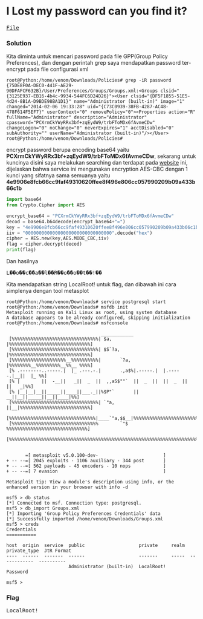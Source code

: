 <h1><b>I Lost my password can you find it?</h1></b>
<pre>
<a href="https://ringzer0ctf.com/files/329d7767b42f3d8e9f498e98fbabc83c.zip">File</a>
</pre>
</b><h3>Solution</h3></b>
<p>Kita diminta untuk mencari password pada file GPP(Group Policy Preferences), dan dengan perintah grep saya mendapatkan password ter-encrypt pada file configurasi xml</p>

```console
root@Python:/home/venom/Downloads/Policies# grep -iR password
{75DE8F0A-DEC0-441F-AE29-90DFAFCF632B}/User/Preferences/Groups/Groups.xml:<Groups clsid="{3125E937-EB16-4b4c-9934-544FC6D24D26}"><User clsid="{DF5F1855-51E5-4d24-8B1A-D9BDE98BA1D1}" name="Administrator (built-in)" image="1" changed="2014-02-06 19:33:28" uid="{C73C0939-38FB-4287-AC48-478F614F5EF7}" userContext="0" removePolicy="0"><Properties action="R" fullName="Administrator" description="Administrator" cpassword="PCXrmCkYWyRRx3bf+zqEydW9/trbFToMDx6fAvmeCDw" changeLogon="0" noChange="0" neverExpires="1" acctDisabled="0" subAuthority="" userName="Administrator (built-in)"/></User>
root@Python:/home/venom/Downloads/Policies# 
```
<p>encrypt password berupa encoding base64 yaitu <b>PCXrmCkYWyRRx3bf+zqEydW9/trbFToMDx6fAvmeCDw</b>, sekarang untuk kuncinya disini saya melakukan searching dan terdapat pada 
<a href="https://www.pentestpartners.com/security-blog/abusing-group-policy-preferences-to-elevate-privileges/">website</a> ini, 
dijelaskan bahwa service ini mengunakan encryption AES-CBC dengan 1 kunci yang sifatnya sama semuanya yaitu <b>4e9906e8fcb66cc9faf49310620ffee8f496e806cc057990209b09a433b66c1b</b></p>

```python
import base64
from Crypto.Cipher import AES

encrypt_base64 = "PCXrmCkYWyRRx3bf+zqEydW9/trbFToMDx6fAvmeCDw"
decod = base64.b64decode(encrypt_base64+"=")
key = "4e9906e8fcb66cc9faf49310620ffee8f496e806cc057990209b09a433b66c1b".decode('hex')
iiv = "00000000000000000000000000000000".decode("hex")
cipher = AES.new(key,AES.MODE_CBC,iiv)
flag = cipher.decrypt(decod)
print(flag)
```
<p>Dan hasilnya</p>
<pre>
L��o��c��a��l��R��o��o��t��!��
</pre>
<p>Kita mendapatkan string LocalRoot! untuk flag, dan dibawah ini cara simplenya dengan tool metasplot</p>

```console
root@Python:/home/venom/Downloads# service postgresql start
root@Python:/home/venom/Downloads# msfdb init
Metasploit running on Kali Linux as root, using system database
A database appears to be already configured, skipping initialization
root@Python:/home/venom/Downloads# msfconsole 
                                                  
                                   ____________
 [%%%%%%%%%%%%%%%%%%%%%%%%%%%%%%%%| $a,        |%%%%%%%%%%%%%%%%%%%%%%%%%%%%%%]
 [%%%%%%%%%%%%%%%%%%%%%%%%%%%%%%%%| $S`?a,     |%%%%%%%%%%%%%%%%%%%%%%%%%%%%%%]
 [%%%%%%%%%%%%%%%%%%%%__%%%%%%%%%%|       `?a, |%%%%%%%%__%%%%%%%%%__%%__ %%%%]
 [% .--------..-----.|  |_ .---.-.|       .,a$%|.-----.|  |.-----.|__||  |_ %%]
 [% |        ||  -__||   _||  _  ||  ,,aS$""`  ||  _  ||  ||  _  ||  ||   _|%%]
 [% |__|__|__||_____||____||___._||%$P"`       ||   __||__||_____||__||____|%%]
 [%%%%%%%%%%%%%%%%%%%%%%%%%%%%%%%%| `"a,       ||__|%%%%%%%%%%%%%%%%%%%%%%%%%%]
 [%%%%%%%%%%%%%%%%%%%%%%%%%%%%%%%%|____`"a,$$__|%%%%%%%%%%%%%%%%%%%%%%%%%%%%%%]
 [%%%%%%%%%%%%%%%%%%%%%%%%%%%%%%%%        `"$   %%%%%%%%%%%%%%%%%%%%%%%%%%%%%%]
 [%%%%%%%%%%%%%%%%%%%%%%%%%%%%%%%%%%%%%%%%%%%%%%%%%%%%%%%%%%%%%%%%%%%%%%%%%%%%]


       =[ metasploit v5.0.100-dev-                        ]
+ -- --=[ 2045 exploits - 1106 auxiliary - 344 post       ]
+ -- --=[ 562 payloads - 45 encoders - 10 nops            ]
+ -- --=[ 7 evasion                                       ]

Metasploit tip: View a module's description using info, or the enhanced version in your browser with info -d

msf5 > db_status
[*] Connected to msf. Connection type: postgresql.
msf5 > db_import Groups.xml
[*] Importing 'Group Policy Preferences Credentials' data
[*] Successfully imported /home/venom/Downloads/Groups.xml
msf5 > creds
Credentials
===========

host  origin  service  public                    private     realm  private_type  JtR Format
----  ------  -------  ------                    -------     -----  ------------  ----------
                       Administrator (built-in)  LocalRoot!         Password      

msf5 > 
```
</b><h3>Flag</h3></b>
<pre>
LocalRoot!
</pre>
